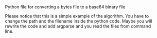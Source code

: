 Python file for converting a bytes file to a base64 binary file

Please notice that this is a simple example of the algorithm. You have to change the path and the filename inside the python code. Maybe you will rewrite the code and add argparse and you read the files from command line.
